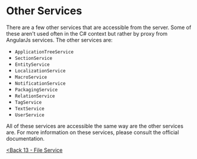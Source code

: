 # Other Services

There are a few other services that are accessible from the server.  Some of these aren't used often in the C# context but rather by proxy from AngularJs services. The other services are:

* `ApplicationTreeService`
* `SectionService`
* `EntityService`
* `LocalizationService`
* `MacroService`
* `NotificationService`
* `PackagingService`
* `RelationService`
* `TagService`
* `TextService`
* `UserService`

All of these services are accessible the same way are the other services are.  For more information on these services, please consult the official documentation.

[<Back 13 - File Service](13%20-%20File%20Service.md)